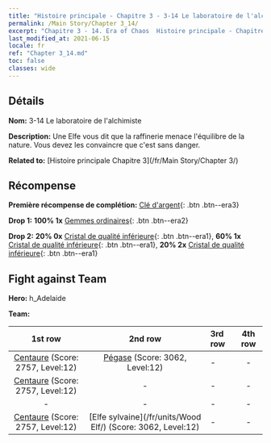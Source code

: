 ```yaml
---
title: "Histoire principale - Chapitre 3 - 3-14 Le laboratoire de l'alchimiste"
permalink: /Main Story/Chapter 3_14/
excerpt: "Chapitre 3 - 14. Era of Chaos  Histoire principale - Chapitre 3_14. 3-14 Le laboratoire de l'alchimiste"
last_modified_at: 2021-06-15
locale: fr
ref: "Chapter 3_14.md"
toc: false
classes: wide
---
```


## Détails

 **Nom:** 3-14 Le laboratoire de l'alchimiste

 **Description:** Une Elfe vous dit que la raffinerie menace l'équilibre de la nature. Vous devez les convaincre que c'est sans danger.

 **Related to:** [Histoire principale Chapitre 3](/fr/Main Story/Chapter 3/)

## Récompense

 **Première récompense de complétion:** [Clé d'argent](/ItemsFR/con_693/){: .btn .btn--era3}

 **Drop 1:** **100% 1x** [Gemmes ordinaires](/ItemsFR/mat_10/){: .btn .btn--era2}

 **Drop 2:** **20% 0x** [Cristal de qualité inférieure](/ItemsFR/mat_5/){: .btn .btn--era1}, **60% 1x** [Cristal de qualité inférieure](/ItemsFR/mat_5/){: .btn .btn--era1}, **20% 2x** [Cristal de qualité inférieure](/ItemsFR/mat_5/){: .btn .btn--era1}


## Fight against Team
 **Hero:** h_Adelaide

 **Team:**


  | 1st row | 2nd row | 3rd row | 4th row |
  |:----:|:----:|:----|:----:|
  | [Centaure](/fr/units/Centaur/) (Score: 2757, Level:12)  | [Pégase](/fr/units/Pegasus/) (Score: 3062, Level:12)  | - | - |
  | [Centaure](/fr/units/Centaur/) (Score: 2757, Level:12)  | - | - | - |
  | - | - | - | - |
  | [Centaure](/fr/units/Centaur/) (Score: 2757, Level:12)  | [Elfe sylvaine](/fr/units/Wood Elf/) (Score: 3062, Level:12)  | - | - |


